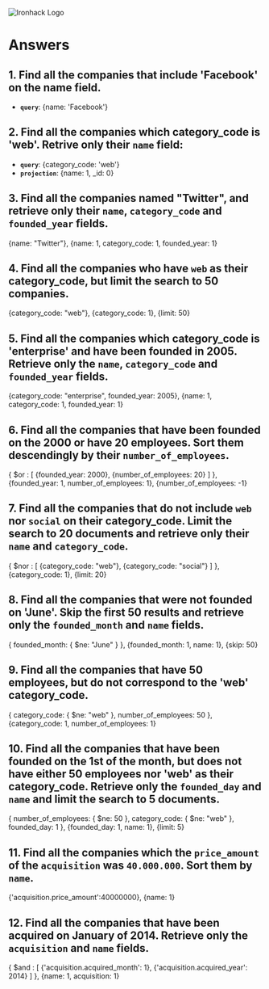 ![Ironhack Logo](https://i.imgur.com/1QgrNNw.png)

# Answers

## 1. Find all the companies that include 'Facebook' on the **name** field.

 - **`query`**: {name: 'Facebook'}

 ## 2. Find all the companies which **category_code** is 'web'. Retrive only their `name` field:

 - **`query`**: {category_code: 'web'}
 - **`projection`**: {name: 1, _id: 0}

## 3. Find all the companies named "Twitter", and retrieve only their `name`, `category_code` and `founded_year` fields.

{name: "Twitter"}, {name: 1, category_code: 1, founded_year: 1}

## 4. Find all the companies who have `web` as their **category_code**, but limit the search to 50 companies.

{category_code: "web"}, {category_code: 1}, {limit: 50}

## 5. Find all the companies which **category_code** is 'enterprise' and have been founded in 2005. Retrieve only the `name`, `category_code` and `founded_year` fields.

{category_code: "enterprise", founded_year: 2005}, {name: 1, category_code: 1, founded_year: 1}

## 6. Find all the companies that have been **founded** on the 2000 or have 20 **employees**. Sort them descendingly by their `number_of_employees`.

{ $or : [ {founded_year: 2000}, {number_of_employees: 20} ] }, {founded_year: 1, number_of_employees: 1}, {number_of_employees: -1}

## 7. Find all the companies that do not include `web` nor `social` on their **category_code**. Limit the search to 20 documents and retrieve only their `name` and `category_code`.

{ $nor : [ {category_code: "web"}, {category_code: "social"} ] }, {category_code: 1}, {limit: 20}

## 8. Find all the companies that were not **founded** on 'June'. Skip the first 50 results and retrieve only the `founded_month` and `name` fields.

{ founded_month: { $ne: "June" } }, {founded_month: 1, name: 1}, {skip: 50}

## 9. Find all the companies that have 50 employees, but do not correspond to the 'web' **category_code**. 

{ category_code: { $ne: "web" }, number_of_employees: 50 }, {category_code: 1, number_of_employees: 1}

## 10. Find all the companies that have been founded on the 1st of the month, but does not have either 50 employees nor 'web' as their **category_code**. Retrieve only the `founded_day` and `name` and limit the search to 5 documents.

{ number_of_employees: { $ne: 50 }, category_code: { $ne: "web" }, founded_day: 1 }, {founded_day: 1, name: 1}, {limit: 5}

## 11. Find all the companies which the `price_amount` of the `acquisition` was **`40.000.000`**. Sort them by `name`.

{'acquisition.price_amount':40000000}, {name: 1}

## 12. Find all the companies that have been acquired on January of 2014. Retrieve only the `acquisition` and `name` fields.

{ $and : [ {'acquisition.acquired_month': 1}, {'acquisition.acquired_year': 2014} ] },  {name: 1, acquisition: 1}
